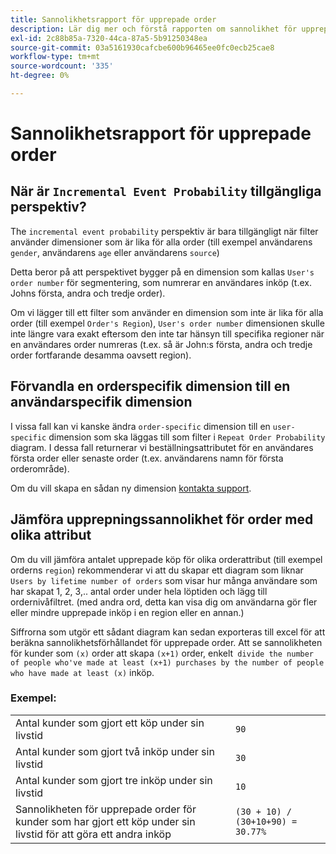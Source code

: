 ```yaml
---
title: Sannolikhetsrapport för upprepade order
description: Lär dig mer och förstå rapporten om sannolikhet för upprepad order.
exl-id: 2c88b85a-7320-44ca-87a5-5b91250348ea
source-git-commit: 03a5161930cafcbe600b96465ee0fc0ecb25cae8
workflow-type: tm+mt
source-wordcount: '335'
ht-degree: 0%

---
```


# Sannolikhetsrapport för upprepade order

## När är `Incremental Event Probability` tillgängliga perspektiv?

The `incremental event probability` perspektiv är bara tillgängligt när filter använder dimensioner som är lika för alla order (till exempel användarens `gender`, användarens `age` eller användarens `source`)

Detta beror på att perspektivet bygger på en dimension som kallas `User's order number` för segmentering, som numrerar en användares inköp (t.ex. Johns första, andra och tredje order).

Om vi lägger till ett filter som använder en dimension som inte är lika för alla order (till exempel `Order's Region`), `User's order number` dimensionen skulle inte längre vara exakt eftersom den inte tar hänsyn till specifika regioner när en användares order numreras (t.ex. så är John:s första, andra och tredje order fortfarande desamma oavsett region).

## Förvandla en orderspecifik dimension till en användarspecifik dimension

I vissa fall kan vi kanske ändra `order-specific` dimension till en `user-specific` dimension som ska läggas till som filter i `Repeat Order Probability` diagram. I dessa fall returnerar vi beställningsattributet för en användares första order eller senaste order (t.ex. användarens namn för första orderområde).

Om du vill skapa en sådan ny dimension [kontakta support](../../guide-overview.md).

## Jämföra upprepningssannolikhet för order med olika attribut

Om du vill jämföra antalet upprepade köp för olika orderattribut (till exempel orderns `region`) rekommenderar vi att du skapar ett diagram som liknar `Users by lifetime number of orders` som visar hur många användare som har skapat 1, 2, 3,.. antal order under hela löptiden och lägg till ordernivåfiltret. (med andra ord, detta kan visa dig om användarna gör fler eller mindre upprepade inköp i en region eller en annan.)

Siffrorna som utgör ett sådant diagram kan sedan exporteras till excel för att beräkna sannolikhetsförhållandet för upprepade order. Att se sannolikheten för kunder som `(x)` order att skapa `(x+1)` order, enkelt` divide the number of people who've made at least (x+1) purchases by the number of people who have made at least (x)` inköp.

### Exempel:

|  |  |
|---|---|
| Antal kunder som gjort ett köp under sin livstid | `90` |
| Antal kunder som gjort två inköp under sin livstid | `30` |
| Antal kunder som gjort tre inköp under sin livstid | `10` |
| Sannolikheten för upprepade order för kunder som har gjort ett köp under sin livstid för att göra ett andra inköp | `(30 + 10) / (30+10+90) = 30.77%` |
